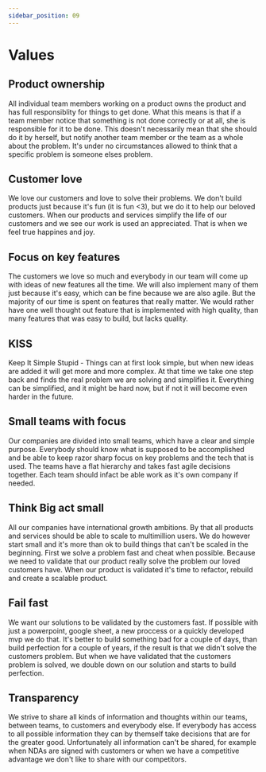 ```yaml
---
sidebar_position: 09
---
```


# Values

## Product ownership

All individual team members working on a product owns the product and has full responsiblity for things to get done.
What this means is that if a team member notice that something is not done correctly or at all, she is responsible
for it to be done. This doesn't necessarily mean that she should do it by herself, but notify another team member
or the team as a whole about the problem. It's under no circumstances allowed to think that a specific problem
is someone elses problem.

## Customer love

We love our customers and love to solve their problems. We don't build products just because it's fun (it is fun <3),
but we do it to help our beloved customers. When our products and services simplify the life of our customers and we see
our work is used an appreciated. That is when we feel true happines and joy.

## Focus on key features

The customers we love so much and everybody in our team will come up with ideas of new features all the time. We
will also implement many of them just because it's easy, which can be fine because we are also agile. But the
majority of our time is spent on features that really matter. We would rather have one well thought out feature that is
implemented with high quality, than many features that was easy to build, but lacks quality.

## KISS

Keep It Simple Stupid - Things can at first look simple, but when new ideas are added it will get more and more
complex. At that time we take one step back and finds the real problem we are solving and simplifies it. Everything
can be simplified, and it might be hard now, but if not it will become even harder in the future.

## Small teams with focus

Our companies are divided into small teams, which have a clear and simple purpose. Everybody should know what
is supposed to be accomplished and be able to keep razor sharp focus on key problems and the tech that is used. The teams
have a flat hierarchy and takes fast agile decisions together. Each team should infact be able work as it's own
company if needed.

## Think Big act small

All our companies have international growth ambitions. By that all products and services should be able
to scale to multimillion users. We do however start small and it's more than ok to build things that can't be
scaled in the beginning. First we solve a problem fast and cheat when possible. Because we need to
validate that our product really solve the problem our loved customers have. When our product is validated
it's time to refactor, rebuild and create a scalable product.

## Fail fast

We want our solutions to be validated by the customers fast. If possible with just a powerpoint, google sheet, a new proccess
or a quickly developed mvp we do that. It's better to build something bad for a couple of days, than build perfection for a couple of
years, if the result is that we didn't solve the customers problem. But when we have validated that the customers problem
is solved, we double down on our solution and starts to build perfection.

## Transparency

We strive to share all kinds of information and thoughts within our teams, between teams, to customers and everybody else.
If everybody has access to all possible information they can by themself take decisions that are for the greater good. Unfortunately
all information can't be shared, for example when NDAs are signed with customers or when we have a competitive advantage we don't
like to share with our competitors.
